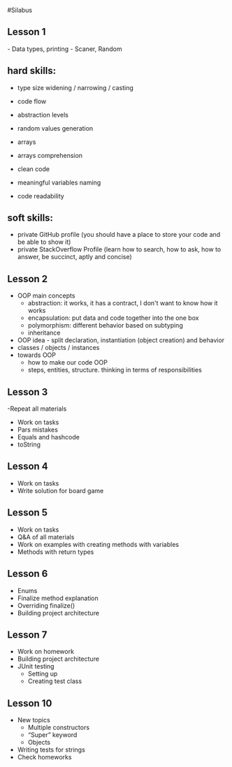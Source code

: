 #Silabus

<h2>Lesson 1</h2>
- Data types, printing
- Scaner, Random

hard skills:
------------
- type size widening / narrowing / casting
- code flow
- abstraction levels
- random values generation
- arrays
- arrays comprehension

- clean code
- meaningful variables naming
- code readability

soft skills:
------------
- private GitHub profile (you should have a place to store your code and be able to show it)
- private StackOverflow Profile (learn how to search, how to ask, how to answer, be succinct, aptly and concise)


## Lesson 2
- OOP main concepts
    - abstraction: it works, it has a contract, I don't want to know how it works
    - encapsulation: put data and code together into the one box
    - polymorphism: different behavior based on subtyping
    - inheritance
- OOP idea - split declaration, instantiation (object creation) and behavior
- classes / objects / instances
- towards OOP
    - how to make our code OOP
    - steps, entities, structure. thinking in terms of responsibilities

## Lesson 3
-Repeat all materials
- Work on tasks
- Pars mistakes
- Equals and hashcode
- toString

## Lesson 4
- Work on tasks
- Write solution for board game

## Lesson 5
- Work on tasks
- Q&A of all materials
- Work on examples with creating methods with variables
- Methods with return types

## Lesson 6
- Enums
- Finalize method explanation
- Overriding finalize()
- Building project architecture


## Lesson 7
- Work on homework
- Building project architecture
- JUnit testing
  - Setting up
  - Creating test class

## Lesson 10
-  New topics 
   - Multiple constructors
   - “Super” keyword
   - Objects
- Writing tests for strings
- Check homeworks
  